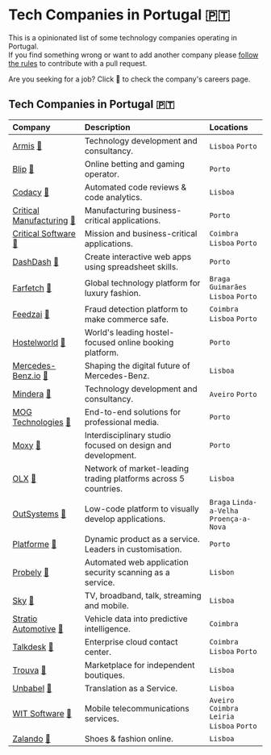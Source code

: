 # Tech Companies in Portugal :portugal:

This is a opinionated list of some technology companies operating in Portugal.  
If you find something wrong or want to add another company please [follow the rules](CONTRIBUTING.md) to contribute with a pull request.

Are you seeking for a job? Click :rocket: to check the company's careers page.

## Tech Companies in Portugal :portugal:

| Company  | Description | Locations |
:------ | :------ | :-------- |
| [Armis](http://www.armisgroup.com/) [:rocket:](http://www.armisgroup.com/ofertas-de-trabalho/) | Technology development and consultancy. | `Lisboa` `Porto` |
| [Blip](https://blip.pt) [:rocket:](https://blip.pt/jobs/) | Online betting and gaming operator. | `Porto` |
| [Codacy](https://www.codacy.com) [:rocket:](https://www.codacy.com/careers) | Automated code reviews & code analytics. | `Lisboa` |
| [Critical Manufacturing](https://www.criticalmanufacturing.com) [:rocket:](https://www.criticalmanufacturing.com/en/careers) | Manufacturing business-critical applications. | `Porto` |
| [Critical Software](https://www.criticalsoftware.com) [:rocket:](https://www.criticalsoftware.com/careers) | Mission and business-critical applications. | `Coimbra` `Lisboa` `Porto` |
| [DashDash](https://dashdash.com) [:rocket:](https://github.com/dashdash/hiring) | Create interactive web apps using spreadsheet skills. | `Porto` |
| [Farfetch](https://www.farfetch.com) [:rocket:](https://www.farfetch.com/pt/careers) | Global technology platform for luxury fashion. | `Braga` `Guimarães`<br>`Lisboa` `Porto` |
| [Feedzai](https://feedzai.com) [:rocket:](https://careers.feedzai.com) | Fraud detection platform to make commerce safe. | `Coimbra` `Lisboa` `Porto` |
| [Hostelworld](https://www.hostelworld.com/) [:rocket:](http://www.hostelworldgroup.com/careers) | World's leading hostel-focused online booking platform. | `Porto` |
| [Mercedes-Benz.io](https://www.mercedes-benz.io) [:rocket:](https://www.mercedes-benz.io/jobs) | Shaping the digital future of Mercedes-Benz. | `Lisboa` |
| [Mindera](https://mindera.com) [:rocket:](https://mindera.com/#we-are-hiring) | Technology development and consultancy. | `Aveiro` `Porto` |
| [MOG Technologies](https://www.mog-technologies.com) [:rocket:](https://www.mog-technologies.com/careers-at-mog/) | End-to-end solutions for professional media. | `Porto` |
| [Moxy](https://moxy.studio) [:rocket:](https://moxy.studio/team#join-the-team) | Interdisciplinary studio focused on design and development. | `Porto` |
| [OLX](https://www.olxgroup.com) [:rocket:](https://www.olxgroup.com/search/engineering/portugal-lisbon/all-brands) | Network of market-leading trading platforms across 5 countries. | `Lisboa` |
| [OutSystems](https://www.outsystems.com) [:rocket:](https://www.outsystems.com/company/careers/) | Low-code platform to visually develop applications. | `Braga` `Linda-a-Velha`<br>`Proença-a-Nova` |
| [Platforme](https://platforme.com) [:rocket:](https://platforme.com/careers) | Dynamic product as a service. Leaders in customisation. | `Porto` |
| [Probely](https://probely.com) [:rocket:](https://careers.probely.com) | Automated web application security scanning as a service. | `Lisbon` |
| [Sky](https://www.sky.com) [:rocket:](https://careers.sky.com) | TV, broadband, talk, streaming and mobile. | `Lisboa` |
| [Stratio Automotive](https://stratioautomotive.com) [:rocket:](https://stratio.workable.com) | Vehicle data into predictive intelligence. | `Coimbra` |
| [Talkdesk](https://www.talkdesk.com) [:rocket:](https://www.talkdesk.com/careers/) | Enterprise cloud contact center. | `Coimbra` `Lisboa` `Porto` |
| [Trouva](https://www.trouva.com) [:rocket:](https://trouva.workable.com/) | Marketplace for independent boutiques. | `Lisboa` |
| [Unbabel](https://unbabel.com) [:rocket:](https://unbabel.com/careers/) | Translation as a Service. | `Lisboa` |
| [WIT Software](https://www.wit-software.com) [:rocket:](https://www.wit-software.com/careers/) | Mobile telecommunications services. | `Aveiro` `Coimbra` `Leiria`<br>`Lisboa` `Porto` |
| [Zalando](http://www.zalando.com) [:rocket:](https://jobs.zalando.com) | Shoes & fashion online. | `Lisboa` |
